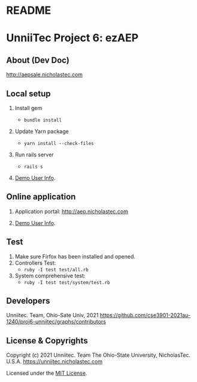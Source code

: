 # README

# UnniiTec Project 6: ezAEP

## About (Dev Doc)
http://aepsale.nicholastec.com

## Local setup

1. Install gem
    - `bundle install`

2. Update Yarn package
    - `yarn install --check-files`

3. Run rails server
   - `rails s`

4. [Demo User Info](demo_user.txt).

## Online application

1. Application portal: http://aep.nicholastec.com

2. [Demo User Info](demo_user.txt).

## Test
1. Make sure Firfox has been installed and opened.
2. Controllers Test:
    - `ruby -I test test/all.rb`
3. System comprehensive test:
    - `ruby -I test test/system/test.rb`   

## Developers
Unniitec. Team, Ohio-Sate Univ, 2021
https://github.com/cse3901-2021au-1240/proj6-unniitec/graphs/contributors

## License & Copyrights
Copyright (c) 2021 Unniitec. Team The Ohio-State University, NicholasTec. U.S.A. 
https://unniitec.nicholastec.com

Licensed under the [MIT License](LICENSE).
